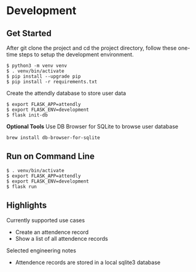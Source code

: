 # Development

## Get Started
After git clone the project and cd the project directory, follow these one-time steps to setup the development environment.
```
$ python3 -m venv venv
$ . venv/bin/activate
$ pip install --upgrade pip
$ pip install -r requirements.txt
```

Create the attendly database to store user data
```
$ export FLASK_APP=attendly
$ export FLASK_ENV=development
$ flask init-db
```

**Optional Tools**
Use DB Browser for SQLite to browse user database
```
brew install db-browser-for-sqlite
```

## Run on Command Line
```
$ . venv/bin/activate
$ export FLASK_APP=attendly
$ export FLASK_ENV=development
$ flask run
```

## Highlights
Currently supported use cases
* Create an attendence record
* Show a list of all attendence records

Selected engineering notes
* Attendence records are stored in a local sqlite3 database

